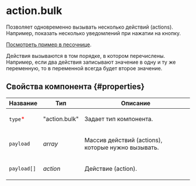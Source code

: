 # action.bulk

Позволяет одновременно вызывать несколько действий (actions). Например, показать несколько уведомлений при нажатии на кнопку.

[Посмотреть пример в песочнице](https://clck.ru/QSxjp).

Действия вызываются в том порядке, в котором перечислены. Например, если два действия записывают значение в одну и ту же переменную, то в переменной всегда будет второе значение.

## Свойства компонента {#properties}

| Название                                 | Тип           | Описание                                                  |
| ---------------------------------------- | ------------- | --------------------------------------------------------- |
| `type`<span style="color: red">\*</span> | "action.bulk" | <p>Задает тип компонента.</p>                             |
| `payload`                                | _array_       | <p>Массив действий (actions), которые нужно вызывать.</p> |
| `payload[]`                              | _action_      | <p>Действие (action).</p>                                 |
